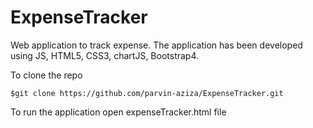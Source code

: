 # ExpenseTracker
Web application to track expense. The application has been developed using JS, HTML5, CSS3, chartJS, Bootstrap4.

To clone the repo
```
$git clone https://github.com/parvin-aziza/ExpenseTracker.git
```
To run the application open expenseTracker.html file
